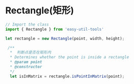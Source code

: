 # Rectangle(矩形)

```typescript
// Import the class
import { Rectangle } from 'easy-util-tools'

let rectangle = new Rectangle(point, width, height);
```

```typescript
 /**
  *  判断点是否在矩形内
  * Determines whether the point is inside a rectangle
  * @param point
  * @constructor
  */
  let isInMatrix = rectangle.isPointInMatrix(point); 
```
